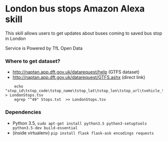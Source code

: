 London bus stops Amazon Alexa skill
===================================

This skill allows users to get updates about buses coming to saved bus stop in London 


Service is Powered by TfL Open Data







### Where to get dataset?



* http://naptan.app.dft.gov.uk/datarequest/help (GTFS dataset)
* http://naptan.app.dft.gov.uk/datarequest/GTFS.ashx (direct link)
```
	echo "stop_id\tstop_code\tstop_name\tstop_lat\tstop_lon\tstop_url\tvehicle_type" > LondonStops.tsv
	egrep "^49" Stops.txt  >> LondonStops.tsv
```


### Dependencies
* Python 3.5, ```sudo apt-get install python3.5 python3-setuptools python3.5-dev build-essential ```
*  (inside virtualenv) ```pip install flask flask-ask encodings requests```
